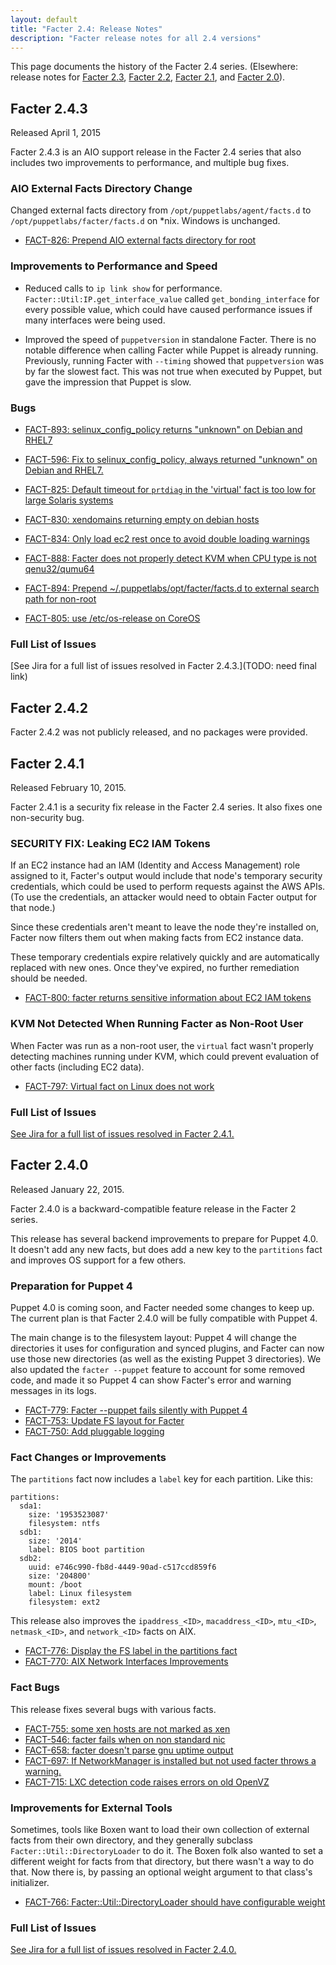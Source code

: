 ```yaml
---
layout: default
title: "Facter 2.4: Release Notes"
description: "Facter release notes for all 2.4 versions"
---
```


This page documents the history of the Facter 2.4 series. (Elsewhere: release notes for [Facter 2.3](../2.3/release_notes.html), [Facter 2.2](../2.2/release_notes.html), [Facter 2.1](../2.1/release_notes.html), and [Facter 2.0](../2.0/release_notes.html)).

## Facter 2.4.3

Released April 1, 2015

Facter 2.4.3 is an AIO support release in the Facter 2.4 series that also includes two improvements to performance, and multiple bug fixes.

### AIO External Facts Directory Change
Changed external facts directory from `/opt/puppetlabs/agent/facts.d` to `/opt/puppetlabs/facter/facts.d` on *nix. Windows is unchanged.

* [FACT-826: Prepend AIO external facts directory for root](https://tickets.puppetlabs.com/browse/FACT-826)

### Improvements to Performance and Speed

* Reduced calls to `ip link show` for performance. `Facter::Util:IP.get_interface_value` called `get_bonding_interface` for every possible value, which could have caused performance issues if many interfaces were being used.

* Improved the speed of `puppetversion` in standalone Facter. There is no notable difference when calling Facter while Puppet is already running. Previously, running Facter with `--timing` showed that `puppetversion` was by far the slowest fact. This was not true when executed by Puppet, but gave the impression that Puppet is slow.  

### Bugs

* [FACT-893: selinux_config_policy returns "unknown" on Debian and RHEL7](https://tickets.puppetlabs.com/browse/FACT-893)

* [FACT-596: Fix to selinux_config_policy, always returned "unknown" on Debian and RHEL7.](https://tickets.puppetlabs.com/browse/FACT-596)

* [FACT-825: Default timeout for `prtdiag` in the 'virtual' fact is too low for large Solaris systems](https://tickets.puppetlabs.com/browse/FACT-825)

* [FACT-830: xendomains returning empty on debian hosts](https://tickets.puppetlabs.com/browse/FACT-830)

* [FACT-834: Only load ec2 rest once to avoid double loading warnings](https://tickets.puppetlabs.com/browse/FACT-834)

* [FACT-888: Facter does not properly detect KVM when CPU type is not qenu32/qumu64](https://tickets.puppetlabs.com/browse/FACT-888)

* [FACT-894: Prepend ~/.puppetlabs/opt/facter/facts.d to external search path for non-root](https://tickets.puppetlabs.com/browse/FACT-894)

* [FACT-805: use /etc/os-release on CoreOS](https://tickets.puppetlabs.com/browse/FACT-805)

### Full List of Issues

[See Jira for a full list of issues resolved in Facter 2.4.3.](TODO: need final link)

## Facter 2.4.2

Facter 2.4.2 was not publicly released, and no packages were provided.

## Facter 2.4.1

Released February 10, 2015.

Facter 2.4.1 is a security fix release in the Facter 2.4 series. It also fixes one non-security bug.

### SECURITY FIX: Leaking EC2 IAM Tokens

If an EC2 instance had an IAM (Identity and Access Management) role assigned to it, Facter's output would include that node's temporary security credentials, which could be used to perform requests against the AWS APIs. (To use the credentials, an attacker would need to obtain Facter output for that node.)

Since these credentials aren't meant to leave the node they're installed on, Facter now filters them out when making facts from EC2 instance data.

These temporary credentials expire relatively quickly and are automatically replaced with new ones. Once they've expired, no further remediation should be needed.

* [FACT-800: facter returns sensitive information about EC2 IAM tokens](https://tickets.puppetlabs.com/browse/FACT-800)


### KVM Not Detected When Running Facter as Non-Root User

When Facter was run as a non-root user, the `virtual` fact wasn't properly detecting machines running under KVM, which could prevent evaluation of other facts (including EC2 data).

* [FACT-797: Virtual fact on Linux does not work](https://tickets.puppetlabs.com/browse/FACT-797)

### Full List of Issues

[See Jira for a full list of issues resolved in Facter 2.4.1.](https://tickets.puppetlabs.com/browse/FACT/fixforversion/12625/)


## Facter 2.4.0

Released January 22, 2015.

Facter 2.4.0 is a backward-compatible feature release in the Facter 2 series.

This release has several backend improvements to prepare for Puppet 4.0. It doesn't add any new facts, but does add a new key to the `partitions` fact and improves OS support for a few others.

### Preparation for Puppet 4

Puppet 4.0 is coming soon, and Facter needed some changes to keep up. The current plan is that Facter 2.4.0 will be fully compatible with Puppet 4.

The main change is to the filesystem layout: Puppet 4 will change the directories it uses for configuration and synced plugins, and Facter can now use those new directories (as well as the existing Puppet 3 directories). We also updated the `facter --puppet` feature to account for some removed code, and made it so Puppet 4 can show Facter's error and warning messages in its logs.

* [FACT-779: Facter --puppet fails silently with Puppet 4](https://tickets.puppetlabs.com/browse/FACT-779)
* [FACT-753: Update FS layout for Facter](https://tickets.puppetlabs.com/browse/FACT-753)
* [FACT-750: Add pluggable logging](https://tickets.puppetlabs.com/browse/FACT-750)

### Fact Changes or Improvements

The `partitions` fact now includes a `label` key for each partition. Like this:

    partitions:
      sda1:
        size: '1953523087'
        filesystem: ntfs
      sdb1:
        size: '2014'
        label: BIOS boot partition
      sdb2:
        uuid: e746c990-fb8d-4449-90ad-c517ccd859f6
        size: '204800'
        mount: /boot
        label: Linux filesystem
        filesystem: ext2

This release also improves the `ipaddress_<ID>`, `macaddress_<ID>`, `mtu_<ID>`, `netmask_<ID>`, and `network_<ID>` facts on AIX.

* [FACT-776: Display the FS label in the partitions fact](https://tickets.puppetlabs.com/browse/FACT-776)
* [FACT-770: AIX Network Interfaces Improvements](https://tickets.puppetlabs.com/browse/FACT-770)

### Fact Bugs

This release fixes several bugs with various facts.

* [FACT-755: some xen hosts are not marked as xen](https://tickets.puppetlabs.com/browse/FACT-755)
* [FACT-546: facter fails when on non standard nic](https://tickets.puppetlabs.com/browse/FACT-546)
* [FACT-658: facter doesn't parse gnu uptime output](https://tickets.puppetlabs.com/browse/FACT-658)
* [FACT-697: If NetworkManager is installed but not used facter throws a warning.](https://tickets.puppetlabs.com/browse/FACT-697)
* [FACT-715: LXC detection code raises errors on old OpenVZ](https://tickets.puppetlabs.com/browse/FACT-715)


### Improvements for External Tools

Sometimes, tools like Boxen want to load their own collection of external facts from their own directory, and they generally subclass `Facter::Util::DirectoryLoader` to do it. The Boxen folk also wanted to set a different weight for facts from that directory, but there wasn't a way to do that. Now there is, by passing an optional weight argument to that class's initializer.

* [FACT-766: Facter::Util::DirectoryLoader should have configurable weight](https://tickets.puppetlabs.com/browse/FACT-766)


### Full List of Issues

[See Jira for a full list of issues resolved in Facter 2.4.0.](https://tickets.puppetlabs.com/browse/FACT/fixforversion/12021/)
